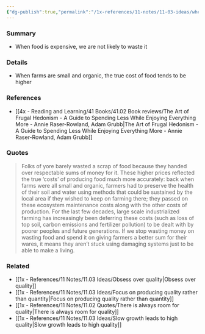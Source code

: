 ```yaml
---
{"dg-publish":true,"permalink":"/1x-references/11-notes/11-03-ideas/when-we-buy-higher-quality-food-we-are-less-likely-to-throw-it-out/","title":"When we buy higher quality food, we are less likely to throw it out","created":"2025-08-27T18:12:17.104+03:00","updated":"2025-09-01T07:41:51.521+03:00"}
---
```



### Summary
- When food is expensive, we are not likely to waste it

### Details
- When farms are small and organic, the true cost of food tends to be higher

### References
- [[4x - Reading and Learning/41 Books/41.02 Book reviews/The Art of Frugal Hedonism - A Guide to Spending Less While Enjoying Everything More - Annie Raser-Rowland, Adam Grubb\|The Art of Frugal Hedonism - A Guide to Spending Less While Enjoying Everything More - Annie Raser-Rowland, Adam Grubb]]

### Quotes
> Folks of yore barely wasted a scrap of food because they handed over respectable sums of money for it. These higher prices reflected the true ‘costs’ of producing food much more accurately: back when farms were all small and organic, farmers had to preserve the health of their soil and water using methods that could be sustained by the local area if they wished to keep on farming there; they passed on these ecosystem maintenance costs along with the other costs of production. For the last few decades, large scale industrialized farming has increasingly been deferring these costs (such as loss of top soil, carbon emissions and fertilizer pollution) to be dealt with by poorer peoples and future generations. If we stop wasting money on wasting food and spend it on giving farmers a better sum for their wares, it means they aren’t stuck using damaging systems just to be able to make a living.


### Related
- [[1x - References/11 Notes/11.03 Ideas/Obsess over quality\|Obsess over quality]]
- [[1x - References/11 Notes/11.03 Ideas/Focus on producing quality rather than quantity\|Focus on producing quality rather than quantity]]
- [[1x - References/11 Notes/11.02 Quotes/There is always room for quality\|There is always room for quality]]
- [[1x - References/11 Notes/11.03 Ideas/Slow growth leads to high quality\|Slow growth leads to high quality]]